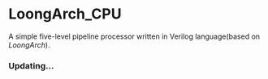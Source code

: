 # LoongArch_CPU

A simple five-level pipeline processor written in Verilog language(based on *LoongArch*).

### Updating...